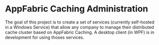 AppFabric Caching Administration
=====================

The goal of this project is to create a set of services (currently self-hosted in a Windows Service) that allow any company to manage their distributed cache cluster based on AppFabric Caching.
A desktop client (in WPF) is in development for using thoses services.
